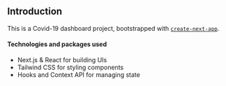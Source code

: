 ## Introduction

This is a Covid-19 dashboard project, bootstrapped with [`create-next-app`](https://github.com/vercel/next.js/tree/canary/packages/create-next-app).

#### Technologies and packages used

- Next.js & React for building UIs
- Tailwind CSS for styling components
- Hooks and Context API for managing state
